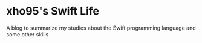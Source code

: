 # xho95's Swift Life

A blog to summarize my studies about the Swift programming language and some other skills
